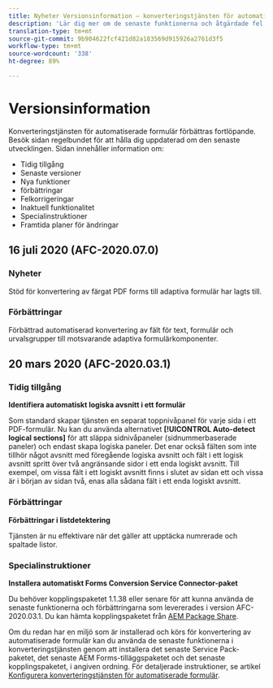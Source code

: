 ```yaml
---
title: Nyheter Versionsinformation – konverteringstjänsten för automatiserade formulär
description: 'Lär dig mer om de senaste funktionerna och åtgärdade fel för konverteringstjänsten för automatiserade formulär '
translation-type: tm+mt
source-git-commit: 9b904622fcf421d82a183569d915926a2761d3f5
workflow-type: tm+mt
source-wordcount: '338'
ht-degree: 89%

---
```



# Versionsinformation

Konverteringstjänsten för automatiserade formulär förbättras fortlöpande. Besök sidan regelbundet för att hålla dig uppdaterad om den senaste utvecklingen. Sidan innehåller information om:

* Tidig tillgång
* Senaste versioner
* Nya funktioner
* förbättringar
* Felkorrigeringar
* Inaktuell funktionalitet
* Specialinstruktioner
* Framtida planer för ändringar


## 16 juli 2020 (AFC-2020.07.0)

### Nyheter

Stöd för konvertering av färgat PDF forms till adaptiva formulär har lagts till.

### Förbättringar

Förbättrad automatiserad konvertering av fält för text, formulär och urvalsgrupper till motsvarande adaptiva formulärkomponenter.


## 20 mars 2020 (AFC-2020.03.1)

### Tidig tillgång

**Identifiera automatiskt logiska avsnitt i ett formulär**

Som standard skapar tjänsten en separat toppnivåpanel för varje sida i ett PDF-formulär. Nu kan du använda alternativet **[!UICONTROL Auto-detect logical sections]** för att släppa sidnivåpaneler (sidnummerbaserade paneler) och endast skapa logiska paneler. Det enar också fälten som inte tillhör något avsnitt med föregående logiska avsnitt och fält i ett logisk avsnitt spritt över två angränsande sidor i ett enda logiskt avsnitt. Till exempel, om vissa fält i ett logiskt avsnitt finns i slutet av sidan ett och vissa är i början av sidan två, enas alla sådana fält i ett enda logiskt avsnitt.

### Förbättringar

**Förbättringar i listdetektering**

Tjänsten är nu effektivare när det gäller att upptäcka numrerade och spaltade listor.

### Specialinstruktioner

**Installera automatiskt Forms Conversion Service Connector-paket**

Du behöver kopplingspaketet 1.1.38 eller senare för att kunna använda de senaste funktionerna och förbättringarna som levererades i version AFC-2020.03.1. Du kan hämta kopplingspaketet från [AEM Package Share](https://www.adobeaemcloud.com/content/marketplace/marketplaceProxy.html?packagePath=/content/companies/public/adobe/packages/cq650/featurepack/AFCS-Connector-2020.03.1).

Om du redan har en miljö som är installerad och körs för konvertering av automatiserade formulär kan du använda de senaste funktionerna i konverteringstjänsten genom att installera det senaste Service Pack-paketet, det senaste AEM Forms-tilläggspaketet och det senaste kopplingspaketet, i angiven ordning. För detaljerade instruktioner, se artikel [Konfigurera konverteringstjänsten för automatiserade formulär](configure-service.md).